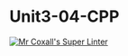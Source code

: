 # Unit3-04-CPP
[![Mr Coxall's Super Linter](https://github.com/ICS3U-C-Programming-JackT/Unit3-04-CPP/workflows/Mr%20Coxall's%20Super%20Linter/badge.svg)](https://github.com/ICS3U-C-Programming-JackT/Unit3-04-CPP/actions/)
